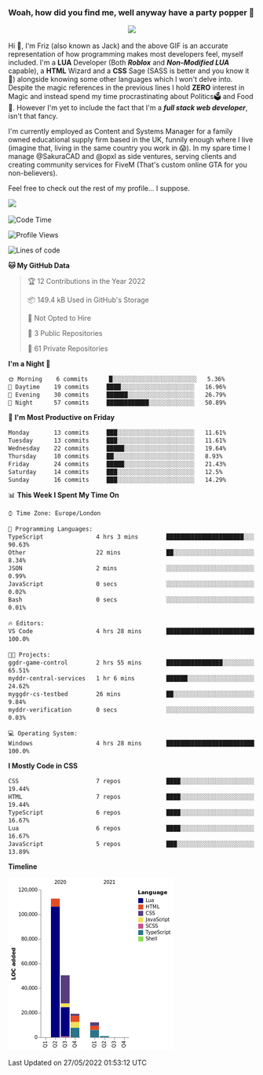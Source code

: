 ### Woah, how did you find me, well anyway have a party popper 🎉

<p align="center">
  <img  src="https://66.media.tumblr.com/d2766024a15e8c140bf20f314664eed2/d1615166bf58615c-d8/s400x600/aabc473a64edc43599d5345fd1e9e792d66ecc48.gifv">
</p>

Hi :wave:, I'm Friz (also known as Jack) and the above GIF is an accurate representation of how programming makes most developers feel, myself included. I'm a **LUA** Developer (Both ***Roblox*** and ***Non-Modified LUA*** capable), a **HTML** Wizard and a **CSS** Sage (SASS is better and you know it :pray:) alongside knowing some other languages which I won't delve into. Despite the magic references in the previous lines I hold **ZERO** interest in Magic and instead spend my time procrastinating about Politics🗳️ and Food🍔. However I'm yet to include the fact that I'm a ***full stack web developer***, isn't that fancy.

I'm currently employed as Content and Systems Manager for a family owned educational supply firm based in the UK, funnily enough where I live (imagine that, living in the same country you work in 😱). In my spare time I manage @SakuraCAD and @opxl as side ventures, serving clients and creating community services for FiveM (That's custom online GTA for you non-believers).

Feel free to check out the rest of my profile... I suppose.

<a href="https://github.com/anuraghazra/github-readme-stats">
  <img  src="https://github-readme-stats.vercel.app/api?username=JackOPXL&count_private=true&show_icons=true&theme=tokyonight" />
</a>



<!--START_SECTION:waka-->
![Code Time](http://img.shields.io/badge/Code%20Time-0%20secs-blue)

![Profile Views](http://img.shields.io/badge/Profile%20Views-0-blue)

![Lines of code](https://img.shields.io/badge/From%20Hello%20World%20I%27ve%20Written-190%20Thousand%20lines%20of%20code-blue)

**🐱 My GitHub Data** 

> 🏆 12 Contributions in the Year 2022
 > 
> 📦 149.4 kB Used in GitHub's Storage 
 > 
> 🚫 Not Opted to Hire
 > 
> 📜 3 Public Repositories 
 > 
> 🔑 61 Private Repositories  
 > 
**I'm a Night 🦉** 

```text
🌞 Morning    6 commits      █░░░░░░░░░░░░░░░░░░░░░░░░   5.36% 
🌆 Daytime    19 commits     ████░░░░░░░░░░░░░░░░░░░░░   16.96% 
🌃 Evening    30 commits     ██████░░░░░░░░░░░░░░░░░░░   26.79% 
🌙 Night      57 commits     ████████████░░░░░░░░░░░░░   50.89%

```
📅 **I'm Most Productive on Friday** 

```text
Monday       13 commits     ███░░░░░░░░░░░░░░░░░░░░░░   11.61% 
Tuesday      13 commits     ███░░░░░░░░░░░░░░░░░░░░░░   11.61% 
Wednesday    22 commits     █████░░░░░░░░░░░░░░░░░░░░   19.64% 
Thursday     10 commits     ██░░░░░░░░░░░░░░░░░░░░░░░   8.93% 
Friday       24 commits     █████░░░░░░░░░░░░░░░░░░░░   21.43% 
Saturday     14 commits     ███░░░░░░░░░░░░░░░░░░░░░░   12.5% 
Sunday       16 commits     ███░░░░░░░░░░░░░░░░░░░░░░   14.29%

```


📊 **This Week I Spent My Time On** 

```text
⌚︎ Time Zone: Europe/London

💬 Programming Languages: 
TypeScript               4 hrs 3 mins        ██████████████████████░░░   90.63% 
Other                    22 mins             ██░░░░░░░░░░░░░░░░░░░░░░░   8.34% 
JSON                     2 mins              ░░░░░░░░░░░░░░░░░░░░░░░░░   0.99% 
JavaScript               0 secs              ░░░░░░░░░░░░░░░░░░░░░░░░░   0.02% 
Bash                     0 secs              ░░░░░░░░░░░░░░░░░░░░░░░░░   0.01%

🔥 Editors: 
VS Code                  4 hrs 28 mins       █████████████████████████   100.0%

🐱‍💻 Projects: 
ggdr-game-control        2 hrs 55 mins       ████████████████░░░░░░░░░   65.51% 
myddr-central-services   1 hr 6 mins         ██████░░░░░░░░░░░░░░░░░░░   24.62% 
myggdr-cs-testbed        26 mins             ██░░░░░░░░░░░░░░░░░░░░░░░   9.84% 
myddr-verification       0 secs              ░░░░░░░░░░░░░░░░░░░░░░░░░   0.03%

💻 Operating System: 
Windows                  4 hrs 28 mins       █████████████████████████   100.0%

```

**I Mostly Code in CSS** 

```text
CSS                      7 repos             ████░░░░░░░░░░░░░░░░░░░░░   19.44% 
HTML                     7 repos             ████░░░░░░░░░░░░░░░░░░░░░   19.44% 
TypeScript               6 repos             ████░░░░░░░░░░░░░░░░░░░░░   16.67% 
Lua                      6 repos             ████░░░░░░░░░░░░░░░░░░░░░   16.67% 
JavaScript               5 repos             ███░░░░░░░░░░░░░░░░░░░░░░   13.89%

```


**Timeline**

![Chart not found](https://raw.githubusercontent.com/JackOPXL/JackOPXL/master/charts/bar_graph.png) 


 Last Updated on 27/05/2022 01:53:12 UTC
<!--END_SECTION:waka-->

